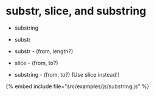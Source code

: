 # substr, slice, and substring

* substring
* substr

* substr - (from, length?)
* slice - (from, to?)
* substring - (from, to?)  (Use slice instead!)

{% embed include file="src/examples/js/substring.js" %}



